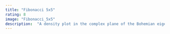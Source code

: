 ```yaml
---
title: "Fibonacci 5x5"
rating: 8
image: "Fibonacci_5x5"
description:  "A density plot in the complex plane of the Bohemian eigenvalues of a sample of 50 million 5x5 matrices where the entries are sampled from the set of Fibonacci numbers {0, ±1, ±2, ±3, ..., ±514,229}. Color represents the eigenvalue density. Viewed on [-550000-550000i, 550000+550000i]."
---
```

